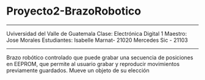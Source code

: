 # Proyecto2-BrazoRobotico
---------------------------------------------------------------------------------
Uviversidad del Valle de Guatemala
                        Clase: Electrónica Digital 1
                        Maestro: Jose Morales
                        Estudiantes: Isabelle Marnat- 21020
                                     Mercedes Sic - 21103
                                     
---------------------------------------------------------------------------------

Brazo robótico controlado que puede grabar una secuencia de posiciones en EEPROM, que permite al usuario grabar y reproducir movimientos previamente guardados. Mueve un objeto de su elección
